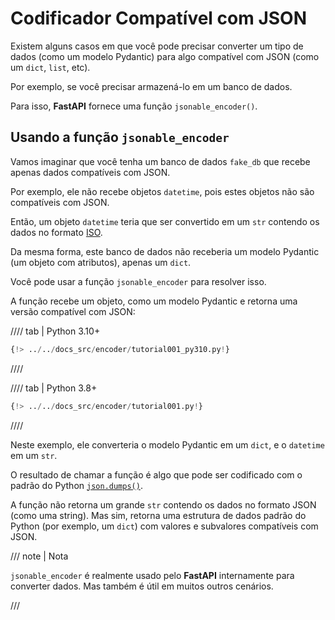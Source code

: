 # Codificador Compatível com JSON

Existem alguns casos em que você pode precisar converter um tipo de dados (como um modelo Pydantic) para algo compatível com JSON (como um `dict`, `list`, etc).

Por exemplo, se você precisar armazená-lo em um banco de dados.

Para isso, **FastAPI** fornece uma função `jsonable_encoder()`.

## Usando a função `jsonable_encoder`

Vamos imaginar que você tenha um banco de dados `fake_db` que recebe apenas dados compatíveis com JSON.

Por exemplo, ele não recebe objetos `datetime`, pois estes objetos não são compatíveis com JSON.

Então, um objeto `datetime` teria que ser convertido em um `str` contendo os dados no formato  <a href="https://en.wikipedia.org/wiki/ISO_8601" class="external-link" target="_blank">ISO</a>.

Da mesma forma, este banco de dados não receberia um modelo Pydantic (um objeto com atributos), apenas um `dict`.

Você pode usar a função `jsonable_encoder` para resolver isso.

A função recebe um objeto, como um modelo Pydantic e retorna uma versão compatível com JSON:

//// tab | Python 3.10+

```Python hl_lines="4  21"
{!> ../../docs_src/encoder/tutorial001_py310.py!}
```

////

//// tab | Python 3.8+

```Python hl_lines="5  22"
{!> ../../docs_src/encoder/tutorial001.py!}
```

////

Neste exemplo, ele converteria o modelo Pydantic em um `dict`, e o `datetime` em um `str`.

O resultado de chamar a função é algo que pode ser codificado com o padrão do Python <a href="https://docs.python.org/3/library/json.html#json.dumps" class="external-link" target="_blank">`json.dumps()`</a>.

A função não retorna um grande `str` contendo os dados no formato JSON (como uma string). Mas sim, retorna uma estrutura de dados padrão do Python (por exemplo, um `dict`) com valores e subvalores compatíveis com JSON.

/// note | Nota

`jsonable_encoder` é realmente usado pelo **FastAPI** internamente para converter dados. Mas também é útil em muitos outros cenários.

///
